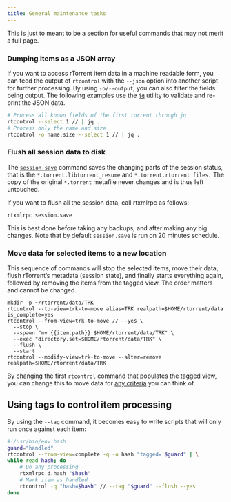 ```yaml
---
title: General maintenance tasks
---
```


This is just to meant to be a section for useful commands that may not
merit a full page.

### Dumping items as a JSON array

If you want to access rTorrent item data in a machine readable form,
you can feed the output of `rtcontrol` with the `--json` option into
another script for further processing. By using `-o/--output`, you can
also filter the fields being output. The following examples use the
[`jq`](https://stedolan.github.io/jq/tutorial/) utility to validate
and re-print the JSON data.

```bash
# Process all known fields of the first torrent through jq
rtcontrol --select 1 // | jq .
# Process only the name and size
rtcontrol -o name,size --select 1 // | jq .
```

### Flush all session data to disk

The
[`session.save`](https://rtorrent-docs.readthedocs.io/en/latest/cmd-ref.html#term-session-save)
command saves the changing parts of the session status, that is the
`*.torrent.libtorrent_resume` and `*.torrent.rtorrent files.` The copy
of the original `*.torrent` metafile never changes and is thus left
untouched.

If you want to flush all the session data, call rtxmlrpc as follows:

```
rtxmlrpc session.save
```

This is best done before taking any backups, and after making any big
changes. Note that by default `session.save` is run on 20 minutes schedule.

### Move data for selected items to a new location

This sequence of commands will stop the selected items, move their
data, flush rTorrent’s metadata (session state), and finally starts
everything again, followed by removing the items from the tagged
view. The order matters and cannot be changed.

```
mkdir -p ~/rtorrent/data/TRK
rtcontrol --to-view=trk-to-move alias=TRK realpath=$HOME/rtorrent/data is_complete=yes
rtcontrol --from-view=trk-to-move // --yes \
  --stop \
  --spawn "mv {{item.path}} $HOME/rtorrent/data/TRK" \
  --exec "directory.set=$HOME/rtorrent/data/TRK" \
  --flush \
  --start
rtcontrol --modify-view=trk-to-move --alter=remove realpath=$HOME/rtorrent/data/TRK
```

By changing the first `rtcontrol` command that populates the tagged
view, you can change this to move data for
[any criteria](usage-rtcontrol.md#filter-conditions) you can think of.

## Using tags to control item processing

By using the `--tag` command, it becomes easy to write scripts that will only run once against each item:

```bash
#!/usr/bin/env bash
guard="handled"
rtcontrol --from-view=complete -q -o hash "tagged=!$guard" | \
while read hash; do
    # Do any processing
    rtxmlrpc d.hash "$hash"
    # Mark item as handled
    rtcontrol -q "hash=$hash" // --tag "$guard" --flush --yes
done
```

